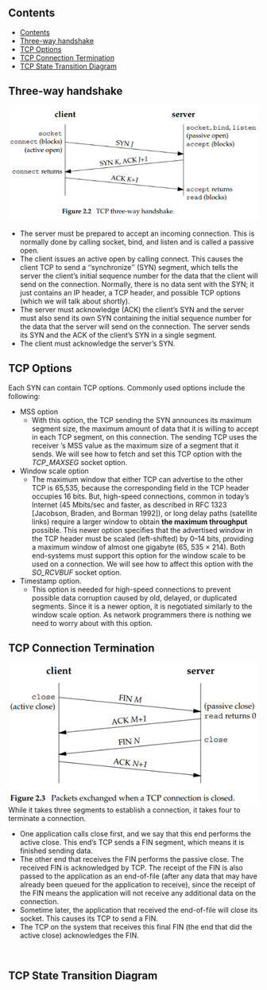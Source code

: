 ## Contents

- [Contents](#contents)
- [Three-way handshake](#three-way-handshake)
- [TCP Options](#tcp-options)
- [TCP Connection Termination](#tcp-connection-termination)
- [TCP State Transition Diagram](#tcp-state-transition-diagram)


## Three-way handshake
![image](./image/tcp-three-way-handshake.png)
- The server must be prepared to accept an incoming connection. This is normally done by calling socket, bind, and listen and is called a passive open.  
- The client issues an active open by calling connect. This causes the client TCP
to send a ‘‘synchronize’’ (SYN) segment, which tells the server the client’s initial
sequence number for the data that the client will send on the connection. Normally, there is no data sent with the SYN; it just contains an IP header, a TCP
header, and possible TCP options (which we will talk about shortly).  
- The server must acknowledge (ACK) the client’s SYN and the server must also
send its own SYN containing the initial sequence number for the data that the
server will send on the connection. The server sends its SYN and the ACK of
the client’s SYN in a single segment.  
- The client must acknowledge the server’s SYN.
## TCP Options
Each SYN can contain TCP options. Commonly used options include the following:
- MSS option
  - With this option, the TCP sending the SYN announces its maximum segment size, the maximum amount of data that it is willing to accept in each TCP segment, on this connection. The sending TCP uses the receiver ’s MSS value as the maximum size of a segment that it sends. We will see how to fetch and set this TCP option with the *TCP_MAXSEG* socket option.
- Window scale option
  -  The maximum window that either TCP can advertise to the other TCP is 65,535, because the corresponding field in the TCP header occupies 16 bits. But, high-speed connections, common in today’s Internet (45 Mbits/sec and faster, as described in RFC 1323 [Jacobson, Braden, and Borman 1992]), or long delay paths (satellite links) require a larger window to obtain **the maximum throughput** possible. This newer option specifies that the advertised window in the TCP header must be scaled (left-shifted) by 0–14 bits, providing a maximum window of almost one gigabyte (65, 535 × 214). Both end-systems must support this option for the window scale to be used on a connection. We will see how to affect this option with the *SO_RCVBUF* socket option.  
- Timestamp option. 
  - This option is needed for high-speed connections to prevent possible data corruption caused by old, delayed, or duplicated segments. Since it is a newer option, it is negotiated similarly to the window scale option. As network programmers there is nothing we need to worry about with this option.  
  
## TCP Connection Termination 
![image](./image/tcp-termination.png)
While it takes three segments to establish a connection, it takes four to terminate a connection.
- One application calls close first, and we say that this end performs the active close. This end’s TCP sends a FIN segment, which means it is finished sending data.
- The other end that receives the FIN performs the passive close. The received FIN is acknowledged by TCP. The receipt of the FIN is also passed to the application as an end-of-file (after any data that may have already been queued for the application to receive), since the receipt of the FIN means the application will
not receive any additional data on the connection.
- Sometime later, the application that received the end-of-file will close its socket. This causes its TCP to send a FIN.
- The TCP on the system that receives this final FIN (the end that did the active close) acknowledges the FIN.
<p></br></p>

## TCP State Transition Diagram  

